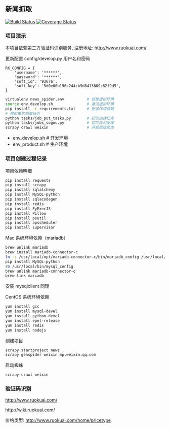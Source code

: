 ## 新闻抓取

[![Build Status](https://travis-ci.org/zhanghe06/news_spider.svg?branch=master)](https://travis-ci.org/zhanghe06/news_spider)
[![Coverage Status](https://coveralls.io/repos/github/zhanghe06/news_spider/badge.svg?branch=master)](https://coveralls.io/github/zhanghe06/news_spider?branch=master)

### 项目演示

本项目依赖第三方验证码识别服务, 注册地址: http://www.ruokuai.com/

更新配置 config/develop.py 用户名和密码
```
RK_CONFIG = {
    'username': '******',
    'password': '******',
    'soft_id': '93676',
    'soft_key': '5d0e00b196c244cb9d8413809c62f9d5',
}
```

```bash
virtualenv news_spider.env          # 创建虚拟环境
source env_develop.sh               # 激活虚拟环境
pip install -r requirements.txt     # 安装环境依赖
# 模拟单次抓取任务
python tasks/job_put_tasks.py       # 初次创建任务
python tasks/jobs_sogou.py          # 初次应对反爬
scrapy crawl weixin                 # 开启微信爬虫
```

- env_develop.sh   # 开发环境
- env_product.sh   # 生产环境

### 项目创建过程记录

项目依赖明细
```bash
pip install requests
pip install scrapy
pip install sqlalchemy
pip install MySQL-python
pip install sqlacodegen
pip install redis
pip install PyExecJS
pip install Pillow
pip install psutil
pip install apscheduler
pip install supervisor
```

Mac 系统环境依赖（mariadb）
```bash
brew unlink mariadb
brew install mariadb-connector-c
ln -s /usr/local/opt/mariadb-connector-c/bin/mariadb_config /usr/local/bin/mysql_config
pip install MySQL-python
rm /usr/local/bin/mysql_config
brew unlink mariadb-connector-c
brew link mariadb
```
安装 mysqlclient 同理

CentOS 系统环境依赖
```bash
yum install gcc
yum install mysql-devel
yum install python-devel
yum install epel-release
yum install redis
yum install nodejs
```


创建项目
```bash
scrapy startproject news .
scrapy genspider weixin mp.weixin.qq.com
```

启动蜘蛛
```bash
scrapy crawl weixin
```

### 验证码识别

http://www.ruokuai.com/

http://wiki.ruokuai.com/

价格类型:
http://www.ruokuai.com/home/pricetype
